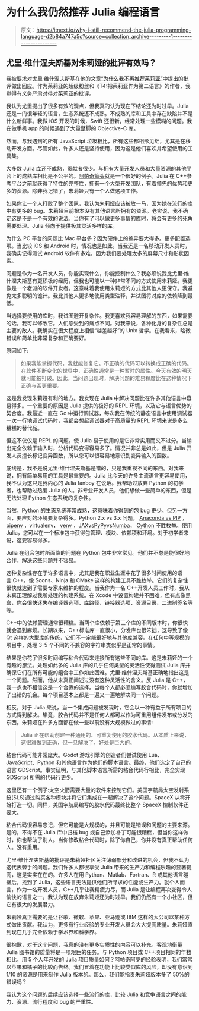 # 为什么我仍然推荐 Julia 编程语言

> 原文：<https://itnext.io/why-i-still-recommend-the-julia-programming-language-d2b84a747a5c?source=collection_archive---------1----------------------->

## 尤里·维什涅夫斯基对朱莉娅的批评有效吗？

我被要求对尤里·维什涅夫斯基在他的文章[“为什么我不再推荐茱莉亚”](https://yuri.is/not-julia/)中提出的批评做出回应。作为茱莉亚的超级粉丝和《T4:把茱莉亚作为第二语言》的作者，我觉得有义务严肃对待对茱莉亚的批评。

我认为尤里提出了很多有效的观点，但我真的认为现在下结论还为时过早。Julia 还是一门很年轻的语言，生态系统还不成熟。不成熟的库和工具中存在缺陷并不是什么新鲜事。我做 iOS 开发的时候，Swift 还很新，经常处理一些模糊的问题。我在做手机 app 的时候遇到了大量蹩脚的 Objective-C 库。

然而，与我遇到的所有 JavaScript 垃圾相比，所有这些都相形见绌，尤其是在移动开发方面。尽管如此，许多人还是坚持使用，因为这是他们喜欢并希望使用的工具集。

大多数 Julia 库还不成熟，贡献者很少。与拥有大量开发人员和大量资源的其他平台上的成熟库相比是不公平的。[阿帕奇箭头](https://github.com/apache/arrow-julia)就是一个很好的例子。Julia 在 C++参考平台之前就获得了特性的完整性，拥有一个大型开发团队，有着领先的优势和更多的资源。除非我记错了，朱莉娅只有一个人做这项工作。

如果你让一个人打败了整个团队，我认为朱莉娅应该被放一马，因为她在流行的库中有更多的 bug。朱莉娅目前根本没有其他语言所拥有的资源。老实说，我不确定这是不是一个有效的说法。当你有了可以做更多事情的库时，将会有更多的死角需要处理。Julia 倾向于提供极其灵活多样的库。

为什么 PC 平台的问题比 Mac 平台多？因为硬件上的差异要大得多。更多配置选项。当比较 iOS 和 Android 时，情况也是如此。当我还是一名移动开发人员时，我确实记得测试 Android 软件有多难，因为我们要处理太多的屏幕尺寸和形状因素。

问题是作为一名开发人员，你能实现什么，你能控制什么？我必须说我比尤里·维什涅夫斯基有更积极的经历，但我也可能以一种非常不同的方式使用朱莉娅。我更像是一个老派的软件开发者。这意味着我使用朱莉娅的方式比其他人更保守。我避免太多聪明的诡计。我比其他人更多地使用类型注释，并试图将对库的依赖降到最低。

当选择要使用的库时，我试图避开复杂性。我更喜欢我容易理解的东西，如果需要的话，我可以修改它。人们感受到的痛点不同。对我来说，各种化身的复杂性总是主要的敌人。我确实在很大程度上相信“越差越好”的 Unix 哲学。在我看来，略微错误和简单比非常复杂和正确要好。

原因如下:

> 如果我能掌握代码，我就能修复它。不正确的代码可以转换成正确的代码。在软件不断变化的世界中，正确性通常是一种暂时的属性。今天有效的明天就可能被打破。因此，当问题出现时，解决问题的难易程度比在这种情况下正确与否更重要。

这是我发现朱莉娅有利的地方。我发现在 Julia 中解决问题比在许多其他语言中容易得多。一个重要的原因是 Julia 提供的极好的 REPL 环境，以及它与语言优势的契合度。我最近一直在 Go 中运行调试器，每次我在传统的静态语言中使用调试器一次一行地调试代码时，我都会想起调试器对于高质量的 REPL 环境来说是多么糟糕的替代品。

但这不仅仅是 REPL 的问题。使 Julia 易于使用的是它非常实用而又不过分。当输出完全依赖于输入时，分析代码变得容易多了。情况并非总是如此，但是 Julia 开发人员擅长标记变异函数，所以您可以很容易地意识到变异输入的函数。

底线是，我不是说尤里·维什涅夫斯基是错的，只是我重视不同的东西。对我来说，拥有简单易用的工具是最重要的。Julia 比今天的许多主流语言更容易使用，我不认为这只是我内心的 Julia fanboy 在说话。我帮助过放弃 Python 的初学者，也帮助过热爱 Julia 的人。非专业开发人员，他们想做一些简单的东西，但是无法处理 Python 生态系统的复杂性。

当然，Python 的生态系统非常成熟，这意味着你得到的包 bug 更少。但另一方面，要应对的环境要复杂得多。Python 2.x vs 3.x 问题， [Anaconda vs PIP](https://www.anaconda.com/blog/understanding-conda-and-pip) ， [pipenv](https://pipenv.pypa.io/en/latest/) ，virtualenv， [venv](https://docs.python.org/3/library/venv.html) ，[JAX](https://github.com/google/jax)vs[PyPy](https://www.pypy.org)vs[Numba](https://numba.pydata.org)， [Cython](https://cython.org) 不胜枚举。使用 Julia，您可以在一个标准包中获得包管理、模块、依赖项和环境。对于初学者来说，这要容易得多。

Julia 在组合包时所面临的问题在 Python 包中非常常见。他们并不总是能很好地合作，解决这些问题并不容易。

这种复杂性存在于许多语言中，尤其是我在职业生涯中花了很多时间使用的语言:C++。像 Scons、Ninja 和 CMake 这样的构建工具不胜枚举。它们的复杂性很快就达到了需要专家来维护的程度。当我作为一名 C++开发人员工作时，我从未真正理解过我所处理的构建系统。在 Xcode 中设置构建并不困难，但有点像黑盒，你会很快迷失在编译器选项、库路径、链接器选项、资源目录、二进制签名等等。

C++中的依赖管理通常很糟糕。当两个库依赖于第三个库的不同版本时，你很快就会遇到麻烦。长期以来，C++标准库一直很小，分发库也很笨拙，这导致了像 Qt 这样的大型库的传统，它们不一定能很好地与其他库兼容。在任何中等规模的项目中，处理 3-5 个不同的不兼容的字符串类似乎是正常的事情。

结果是你花了很多时间编写粘合代码来连接所有这些不同的库。这是朱莉娅的一个有趣的想法。处理如此多的 Julia 库的几乎任何类型的灵活性使得测试 Julia 库并确保它们在所有可能的组合中工作如此困难。尤里·维什涅夫斯基正确地指出这是一个问题。然而，他从未真正阐述过没有这种灵活性的含义。反 Julia 是 C++，我一点也不相信这是一个合适的选择。当每个人都必须编写胶合代码时，你就增加了出错的机会。每个项目基本上都是一遍又一遍地解决同一个问题。

相反，对于 Julia 来说，当一个集成问题被发现时，它会以一种有益于所有项目的方式得到解决。毕竟，胶合代码并不是任何人都可以作为可重用组件发布或分发的东西。朱莉娅在许多方面都在做一些以前没有大规模做过的事情:

> Julia 正在帮助创建一种通用的、可重复使用的胶水代码。从本质上来说，这很难做到正确，但一旦解决了，好处是巨大的。

粘合代码可能非常庞大。Godot 游戏引擎的创造者们尝试使用 Lua、JavaScript、Python 和其他语言作为他们的脚本语言。最终，他们选定了自己的语言 GDScript。事实证明，与其他脚本语言所需的粘合代码行相比，完全实现 GDScript 所需的代码行更少。

这里还有一个例子:太空火箭需要大量的软件来控制它们。美国宇航局太空发射系统(SLS)通过购买各种模块并将它们集成在一起解决了这个问题。SpaceX 从零开始打造一切。同样，美国宇航局编写的胶水代码最终比整个 SpaceX 控制软件还要大。

粘合代码很容易忘记，但它可能是大规模的，并且可能是错误和问题的主要来源。是的，不得不在 Julia 库中归档 bug 或自己添加补丁可能很糟糕，但当你这样做时，你也帮助了别人。当你修改粘合代码时，除了你自己，你并没有真正帮助任何人。没有重用。

尤里·维什涅夫斯基的批评是朱莉娅社区关注薄弱部分和改进的机会，但我不认为这代表棘手的问题。我们许多人都很享受 Julia 带来的生产力和编程乐趣的显著提高，这是实实在在的。许多人在用 Python、Matlab、Fortran、R 或其他语言碰壁后，找到了 Julia，这些语言无法提供他们所寻求的性能或生产力。就个人而言，作为一名开发人员，C++几乎让我精疲力尽，而 Julia 是让编程再次变得令人愉快的语言之一。我认为现在放弃朱莉娅还为时过早。我们仍然有一个小社区，但它有很大的发展潜力。

朱莉娅真正需要的是让谷歌、微软、苹果、亚马逊或 IBM 这样的大公司以某种方式做出贡献。我认为，更多有行业经验的专业开发人员会大大提高质量。朱莉娅直到现在几乎完全依赖于学术界和科学界。

很抱歉，对于这个问题，我真的没有更多实质性的内容可以补充。客观地衡量 Julia 图书馆的质量将是一项艰巨的任务。与 Python 项目或 C++项目相同的年数相比，用 5 个人年开发的 Julia 项目质量如何？阿帕奇阿罗的经验表明，我们常常以苹果和橘子的比较而告终。我们冒着在功能上比较类似库的风险，却没有意识到 1/10 的资源是用来制作 Julia 版本的。那么，我们能指责朱莉娅版本多了 50%的错误吗？

我认为这个问题的后续应该选择一些流行的库，比较 Julia 和竞争语言之间的能力、资源、流行程度和 bug 的严重性。